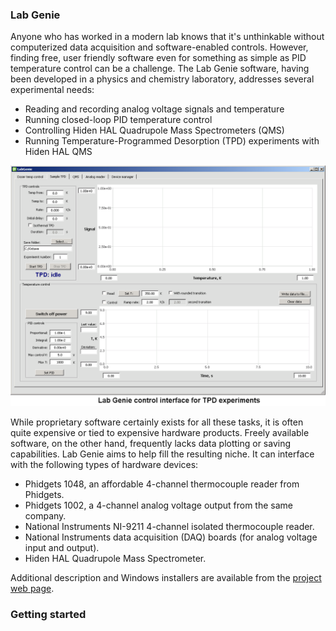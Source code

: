 ### Lab Genie

Anyone who has worked in a modern lab knows that it's unthinkable without computerized data acquisition and software-enabled controls. However, finding free, user friendly software even for something as simple as PID temperature control can be a challenge. The Lab Genie software, having been developed in a physics and chemistry laboratory, addresses several experimental needs:

* Reading and recording analog voltage signals and temperature
* Running closed-loop PID temperature control
* Controlling Hiden HAL Quadrupole Mass Spectrometers (QMS)
* Running Temperature-Programmed Desorption (TPD) experiments with Hiden HAL QMS

<p align="center">
  <img src="Doc/Interface_example.png" width="550" title="Lab Genie interface example">
</p>

While proprietary software certainly exists for all these tasks, it is often quite expensive or tied to expensive hardware products. Freely available software, on the other hand, frequently lacks data plotting or saving capabilities. Lab Genie aims to help fill the resulting niche. It can interface with the following types of hardware devices:

* Phidgets 1048, an affordable 4-channel thermocouple reader from Phidgets.
* Phidgets 1002, a 4-channel analog voltage output from the same company.
* National Instruments NI-9211 4-channel isolated thermocouple reader.
* National Instruments data acquisition (DAQ) boards (for analog voltage input and output).
* Hiden HAL Quadrupole Mass Spectrometer.

Additional description and Windows installers are available from the [project web page](https://dizzylogic.com/labgenie).

### Getting started


